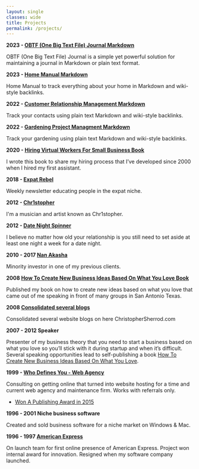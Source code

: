 ```yaml
---
layout: single
classes: wide
title: Projects
permalink: /projects/
---
```

**2023 - [OBTF (One Big Text File) Journal Markdown](/obtf)**

OBTF (One Big Text File) Journal is a simple yet powerful solution for maintaining a journal in Markdown or plain text format.

**2023 - [Home Manual Markdown](/home-manual)**

Home Manual to track everything about your home in Markdown and wiki-style backlinks.

**2022 - [Customer Relationship Management Markdown](/crm)**

Track your contacts using plain text Markdown and wiki-style backlinks.

**2022 - [Gardening Project Managment Markdown](/gardening)**

Track your gardening using plain text Markdown and wiki-style backlinks.

**2020 - [Hiring Virtual Workers For Small Business Book](/hiring)**

I wrote this book to share my hiring process that I’ve developed since 2000 when I hired my first assistant. 

**2018 - [Expat Rebel](/expatrebel)**

Weekly newsletter educating people in the expat niche.

**2012 - [Chr1stopher](/chr1stopher)**

I'm a musician and artist known as Chr1stopher.

**2012 - [Date Night Spinner](/date-night-spinner/)**

I believe no matter how old your relationship is you still need to set aside at least one night a week for a date night. 

**2010 - 2017 [Nan Akasha](/nanakasha)**

Minority investor in one of my previous clients.

**2008 [How To Create New Business Ideas Based On What You Love Book](/business-ideas)**

Published my book on how to create new ideas based on what you love that came out of me speaking in front of many groups in San Antonio Texas.

**2008 [Consolidated several blogs](/welcome/)**

Consolidated several website blogs on here ChristopherSherrod.com

**2007 - 2012 Speaker**

Presenter of my business theory that you need to start a business based on what you love so you’ll stick with it during startup and when it’s difficult. Several speaking opportunities lead to self-publishing a book [How To Create New Business Ideas Based On What You Love](/business-ideas).

**1999 - [Who Defines You - Web Agency](/whodefinesyou)**

Consulting on getting online that turned into website hosting for a time and current web agency and maintenance firm. Works with referrals only.
- [Won A Publishing Award in 2015](/publishing-award/)

**1996 - 2001 Niche business software**

Created and sold business software for a niche market on Windows & Mac.

**1996 - 1997 [American Express](https://americanexpress.com)**

On launch team for first online presence of American Express. Project won internal award for innovation. Resigned when my software company launched.